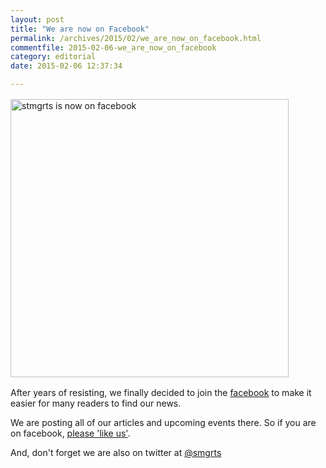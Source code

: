 ```yaml
---
layout: post
title: "We are now on Facebook"
permalink: /archives/2015/02/we_are_now_on_facebook.html
commentfile: 2015-02-06-we_are_now_on_facebook
category: editorial
date: 2015-02-06 12:37:34

---
```


<a href="/assets/images/2015/stmgrts-on-facebook.jpg" title="See larger version of - stmgrts is now on facebook"><img src="/assets/images/2015/stmgrts-on-facebook_thumb.jpg" width="445"  alt="stmgrts is now on facebook" class="center" style="padding: 2px 0;"/></a>

After years of resisting, we finally decided to join the [facebook](https://www.facebook.com/stmgrts) to make it easier for many readers to find our news.

We are posting all of our articles and upcoming events there. So if you are on facebook, [please 'like us'](https://www.facebook.com/stmgrts).

And, don't forget we are also on twitter at [@smgrts](https://twitter.com/stmgrts)
